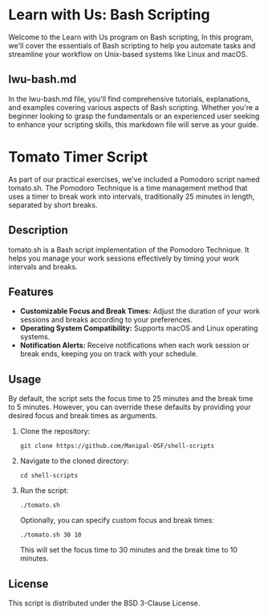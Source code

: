 

# Learn with Us: Bash Scripting 
Welcome to the Learn with Us program on Bash scripting,  In this program, we'll cover the essentials of Bash scripting to help you automate tasks and streamline your workflow on Unix-based systems like Linux and macOS.

## lwu-bash.md 
In the lwu-bash.md file, you'll find comprehensive tutorials, explanations, and examples covering various aspects of Bash scripting. Whether you're a beginner looking to grasp the fundamentals or an experienced user seeking to enhance your scripting skills, this markdown file will serve as your guide.

# Tomato Timer Script

As part of our practical exercises, we've included a Pomodoro script named tomato.sh. The Pomodoro Technique is a time management method that uses a timer to break work into intervals, traditionally 25 minutes in length, separated by short breaks.

## Description
tomato.sh is a Bash script implementation of the Pomodoro Technique. It helps you manage your work sessions effectively by timing your work intervals and breaks.

## Features

- **Customizable Focus and Break Times:** Adjust the duration of your work sessions and breaks according to your preferences.
- **Operating System Compatibility:** Supports macOS and Linux operating systems.
- **Notification Alerts:** Receive notifications when each work session or break ends, keeping you on track with your schedule.

## Usage

By default, the script sets the focus time to 25 minutes and the break time to 5 minutes. However, you can override these defaults by providing your desired focus and break times as arguments.

1. Clone the repository:
   
   `git clone https://github.com/Manipal-OSF/shell-scripts`

2. Navigate to the cloned directory:
   
   `cd shell-scripts`

3. Run the script:
   
   `./tomato.sh`

   Optionally, you can specify custom focus and break times:
   
   `./tomato.sh 30 10`
   
   This will set the focus time to 30 minutes and the break time to 10 minutes.

## License

This script is distributed under the BSD 3-Clause License.
